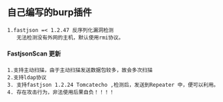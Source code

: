 ## 自己编写的burp插件
    1.fastjson =< 1.2.47 反序列化漏洞检测
       无法检测没有外网的主机，默认使用rmi协议。
       
#### FastjsonScan 更新
    1.支持主动扫描，由于主动扫描发送数据包较多，故会多次扫描
    2.支持ldap协议
    3. 支持fastjson 1.2.24 Tomcatecho ,检测后，发送到Repeater 中，便可以利用。
    4. 存在攻击行为，非法使用后果自负！！！！
